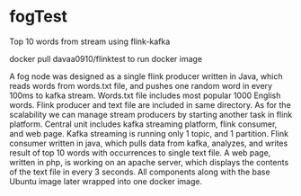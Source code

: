 # fogTest
Top 10 words from stream using flink-kafka

docker pull davaa0910/flinktest to run docker image


A fog node was designed as a single flink producer written in Java, which reads words from words.txt file, and pushes one random word in every 100ms to kafka stream.
Words.txt file includes most popular 1000 English words.
Flink producer and text file are included in same directory. As for the scalability we can manage stream producers by starting another task in flink platform.
Central unit includes kafka streaming platform, flink consumer, and web page.
Kafka streaming is running only 1 topic, and 1 partition.
Flink consumer written in java, which pulls data from kafka, analyzes, and writes result of top 10
words with occurrences to single text file.
A web page, written in php, is working on an apache server, which displays the contents of the
text file in every 3 seconds.
All components along with the base Ubuntu image later wrapped into one docker image.
